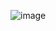 ![image](https://user-images.githubusercontent.com/75282888/127769084-9f32436b-ad32-4e6c-9e90-756ecbe7c4e6.png)
